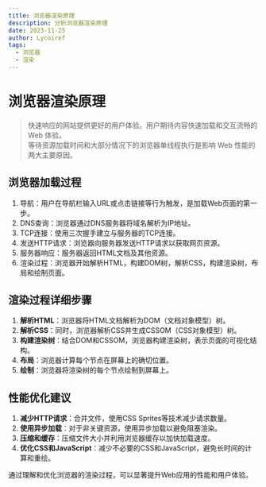 ```yaml
---
title: 浏览器渲染原理
description: 分析浏览器渲染原理
date: 2023-11-25
author: Lycoiref
tags:
  - 浏览器
  - 渲染
---
```


# 浏览器渲染原理

> 快速响应的网站提供更好的用户体验。用户期待内容快速加载和交互流畅的 Web 体验。  
> 等待资源加载时间和大部分情况下的浏览器单线程执行是影响 Web 性能的两大主要原因。

## 浏览器加载过程

1. 导航：用户在导航栏输入URL或点击链接等行为触发，是加载Web页面的第一步。
2. DNS查询：浏览器通过DNS服务器将域名解析为IP地址。
3. TCP连接：使用三次握手建立与服务器的TCP连接。
4. 发送HTTP请求：浏览器向服务器发送HTTP请求以获取网页资源。
5. 服务器响应：服务器返回HTML文档及其他资源。
6. 渲染过程：浏览器开始解析HTML，构建DOM树，解析CSS，构建渲染树，布局和绘制页面。

## 渲染过程详细步骤

1. **解析HTML**：浏览器将HTML文档解析为DOM（文档对象模型）树。
2. **解析CSS**：同时，浏览器解析CSS并生成CSSOM（CSS对象模型）树。
3. **构建渲染树**：结合DOM和CSSOM，浏览器构建渲染树，表示页面的可视化结构。
4. **布局**：浏览器计算每个节点在屏幕上的确切位置。
5. **绘制**：浏览器将渲染树的每个节点绘制到屏幕上。

## 性能优化建议

1. **减少HTTP请求**：合并文件，使用CSS Sprites等技术减少请求数量。
2. **使用异步加载**：对于非关键资源，使用异步加载以避免阻塞渲染。
3. **压缩和缓存**：压缩文件大小并利用浏览器缓存以加快加载速度。
4. **优化CSS和JavaScript**：减少不必要的CSS和JavaScript，避免长时间的计算和重绘。

通过理解和优化浏览器的渲染过程，可以显著提升Web应用的性能和用户体验。
